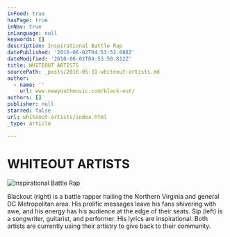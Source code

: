 ```yaml
---
inFeed: true
hasPage: true
inNav: true
inLanguage: null
keywords: []
description: Inspirational Battle Rap
datePublished: '2016-06-02T04:53:51.088Z'
dateModified: '2016-06-02T04:53:50.812Z'
title: WHITEOUT ARTISTS
sourcePath: _posts/2016-05-31-whiteout-artists.md
author:
  - name: ''
    url: www.newyouthmusic.com/black-out/
authors: []
publisher: null
starred: false
url: whiteout-artists/index.html
_type: Article

---
```

# WHITEOUT ARTISTS
![Inspirational Battle Rap](https://the-grid-user-content.s3-us-west-2.amazonaws.com/aeb99fb5-875e-4861-8c7c-2c5660d949f6.jpg)

Blackout (right) is a battle rapper hailing the Northern Virginia and general DC Metropolitan area. His prolific messages leave his fans shivering with awe, and his energy has his audience at the edge of their seats. Sip (left) is a songwriter, guitarist, and performer. His lyrics are inspirational. Both artists are currently using their artistry to give back to their community.